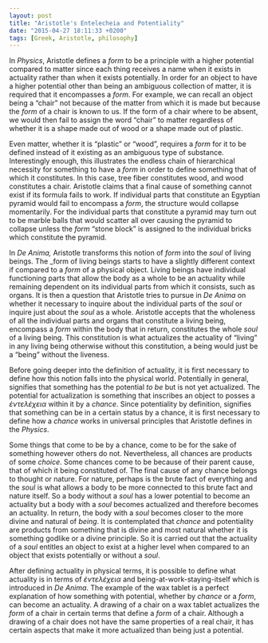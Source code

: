 ```yaml
---
layout: post
title: "Aristotle's Entelecheia and Potentiality"
date: "2015-04-27 18:11:33 +0200"
tags: [Greek, Aristotle, philosophy]
---
```


In _Physics_, Aristotle defines a _form_ to be a principle with a higher potential compared to matter since each thing receives a name when it exists in actuality rather than when it exists potentially. In order for an object to have a higher potential other than being an ambiguous collection of matter, it is required that it encompasses a _form_. For example, we can recall an object being a “chair” not because of the matter from which it is made but because the _form_ of a chair is known to us. If the form of a chair where to be absent, we would then fail to assign the word “chair” to matter regardless of whether it is a shape made out of wood or a shape made out of plastic.

Even matter, whether it is “plastic” or “wood”, requires a _form_ for it to be defined instead of it existing as an ambiguous type of substance. Interestingly enough, this illustrates the endless chain of hierarchical necessity for something to have a _form_ in order to define something that of which it constitutes. In this case, tree fiber constitutes wood, and wood constitutes a chair. Aristotle claims that a final cause of something cannot exist if its formula fails to work. If individual parts that constitute an Egyptian pyramid would fail to encompass a _form_, the structure would collapse momentarily. For the individual parts that constitute a pyramid may turn out to be marble balls that would scatter all over causing the pyramid to collapse unless the _form_ “stone block” is assigned to the individual bricks which constitute the pyramid.

In _De Anima,_ Aristotle transforms this notion of _form_ into the _soul_ of living beings. The _form of living beings starts to have a slightly different context if compared to a _form_ of a physical object. Living beings have individual functioning parts that allow the body as a whole to be an actuality while remaining dependent on its individual parts from which it consists, such as organs. It is then a question that Aristotle tries to pursue in _De Anima_ on whether it necessary to inquire about the individual parts of the _soul_ or inquire just about the _soul_ as a whole. Aristotle accepts that the wholeness of all the individual parts and organs that constitute a living being, encompass a _form_ within the body that in return, constitutes the whole _soul_ of a living being. This constitution is what actualizes the actuality of “living” in any living being otherwise without this constitution, a being would just be a “being” without the liveness.

Before going deeper into the definition of actuality, it is first necessary to define how this notion falls into the physical world. Potentially in general, signifies that something has the potential _to be_ but is not yet actualized. The potential for actualization is something that inscribes an object to posses a _ἐντελέχεια_ within it by a _chance_. Since potentiality by definition, signifies that something can be in a certain status by a chance, it is first necessary to define how a _chance_ works in universal principles that Aristotle defines in the _Physics_.

Some things that come to be by a chance, come to be for the sake of something however others do not. Nevertheless, all chances are products of some _choice_. Some chances come to be because of their parent cause, that of which it being constituted of. The final cause of any chance belongs to thought or nature. For nature, perhaps is the brute fact of everything and the _soul_ is what allows a body to be more connected to this brute fact and nature itself. So a body without a _soul_ has a lower potential to become an actuality but a body with a _soul_ becomes actualized and therefore becomes an actuality. In return, the body with a _soul_ becomes closer to the more divine and natural of _being_. It is contemplated that _chance_ and potentiality are products from something that is divine and most natural whether it is something godlike or a divine principle. So it is carried out that the actuality of a _soul_ entitles an object to exist at a higher level when compared to an object that exists potentially or without a _soul_.

After defining actuality in physical terms, it is possible to define what actuality is in terms of _ἐντελέχεια_ and being-at-work-staying-itself which is introduced in _De Anima_. The example of the wax tablet is a perfect explanation of how something with potential, whether by _chance_ or a _form_, can become an actuality. A drawing of a chair on a wax tablet actualizes the _form_ of a chair in certain terms that define a _form_ of a chair. Although a drawing of a chair does not have the same properties of a real chair, it has certain aspects that make it more actualized than being just a potential.
